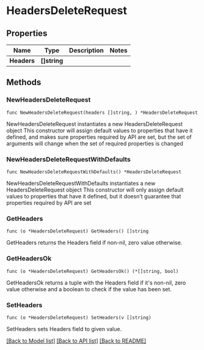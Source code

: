 # HeadersDeleteRequest

## Properties

Name | Type | Description | Notes
------------ | ------------- | ------------- | -------------
**Headers** | **[]string** |  | 

## Methods

### NewHeadersDeleteRequest

`func NewHeadersDeleteRequest(headers []string, ) *HeadersDeleteRequest`

NewHeadersDeleteRequest instantiates a new HeadersDeleteRequest object
This constructor will assign default values to properties that have it defined,
and makes sure properties required by API are set, but the set of arguments
will change when the set of required properties is changed

### NewHeadersDeleteRequestWithDefaults

`func NewHeadersDeleteRequestWithDefaults() *HeadersDeleteRequest`

NewHeadersDeleteRequestWithDefaults instantiates a new HeadersDeleteRequest object
This constructor will only assign default values to properties that have it defined,
but it doesn't guarantee that properties required by API are set

### GetHeaders

`func (o *HeadersDeleteRequest) GetHeaders() []string`

GetHeaders returns the Headers field if non-nil, zero value otherwise.

### GetHeadersOk

`func (o *HeadersDeleteRequest) GetHeadersOk() (*[]string, bool)`

GetHeadersOk returns a tuple with the Headers field if it's non-nil, zero value otherwise
and a boolean to check if the value has been set.

### SetHeaders

`func (o *HeadersDeleteRequest) SetHeaders(v []string)`

SetHeaders sets Headers field to given value.



[[Back to Model list]](../README.md#documentation-for-models) [[Back to API list]](../README.md#documentation-for-api-endpoints) [[Back to README]](../README.md)


